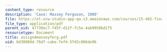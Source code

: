 ```yaml
---
content_type: resource
description: 'Case: Massey Ferguson, 1980'
file: https://ol-ocw-studio-app-qa.s3.amazonaws.com/courses/15-402-finance-theory-ii-spring-2003/6d30889d76dfcabe7ef45fd2c806de96_assign4masseyferg.pdf
file_type: application/pdf
parent_uid: 47739ec7-f45f-d12f-fc5e-4ab9950bd1f5
resourcetype: Document
title: assign4masseyferg.pdf
uid: 6d30889d-76df-cabe-7ef4-5fd2c806de96
---
```

